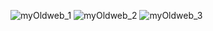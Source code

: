 ![myOldweb_1](https://github.com/cookie8py/cookie8py/assets/150639647/155aea45-f81f-44e3-be01-77903f04ee24)
![myOldweb_2](https://github.com/cookie8py/cookie8py/assets/150639647/bfdd73ca-82e8-406a-a60e-25d6d644d36b)
![myOldweb_3](https://github.com/cookie8py/cookie8py/assets/150639647/fa3e7e32-7492-4187-90cb-5e36b74f74db)

